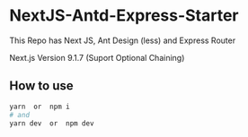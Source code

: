 # NextJS-Antd-Express-Starter

This Repo has Next JS, Ant Design (less) and Express Router 

Next.js Version 9.1.7 (Suport Optional Chaining)

## How to use

```bash
yarn  or  npm i
# and
yarn dev  or  npm dev
```